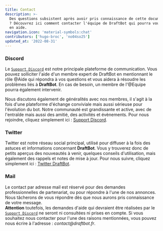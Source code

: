 ```yaml
---
title: Contact
description: >-
  Des questions subsistent après avoir pris connaissance de cette documentation
  ? Découvrez ici comment contacter l'équipe de DraftBot qui pourra vous venir
  en aide.
navigation.icon: 'material-symbols:chat'
contributors: ['hugo-broc', 'no04so25']
updated_at: '2022-08-31'
---
```


### Discord

Le  [`Support Discord`](https://discord.com/invite/DrzKVU3)  est notre principale plateforme de communication. Vous pouvez solliciter l'aide d'un membre expert de DraftBot en mentionnant le rôle @Aide qui répondra à vos questions et vous aidera à résoudre les problèmes liés à **DraftBot**. En cas de besoin, un membre de l'@Equipe pourra également intervenir.

Nous discutons également de généralités avec nos membres, il s'agit à la fois d'une plateforme d'échange conviviale mais aussi sérieuse pour l'évolution du bot. Notre communauté est grandissante et active, avec de l'entraîde mais aussi des amitié, des activités et évènements.
Pour nous rejoindre, cliquez simplement ici : [Support Discord](https://discord.com/invite/DrzKVU3).

### Twitter

Twitter est notre réseau social principal, utilisé pour diffuser à la fois des astuces et informations concernant **DraftBot**. Vous y trouverez donc de petits aperçus des nouveautés à venir, quelques conseils d'utilisation, mais également des rappels et notes de mise à jour.
Pour nous suivre, cliquez simplement ici : [Twitter DraftBot](https://twitter.com/DraftBot\_FR).

### Mail

Le contact par adresse mail est réservé pour des demandes professionnelles de partenariat, ou pour répondre à l'une de nos annonces. Nous tâcherons de vous répondre dès que nous aurons pris connaissance de votre message. \
**Attention** toutefois, les demandes d'aide qui devraient être réalisées par le [`Support Discord`](https://discordapp.com/invite/DrzKVU3) ne seront ni consultées ni prises en compte.
Si vous souhaitez nous contacter pour l'une des raisons mentionnées, vous pouvez nous écrire à l'adresse : _contact@draftbot.fr_.

